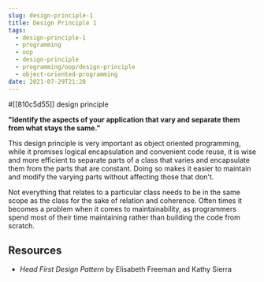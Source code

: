 ```yaml
---
slug: design-principle-1
title: Design Principle 1
tags:
  - design-principle-1
  - programming
  - oop
  - design-principle
  - programming/oop/design-principle
  - object-oriented-programming
date: 2021-07-29T21:28
---
```



#[[810c5d55]] design principle

**"Identify the aspects of your application that vary and separate them from
what stays the same."**

This design principle is very important as object oriented programming, while it
promises logical encapsulation and convenient code reuse, it is wise and more
efficient to separate parts of a class that varies and encapsulate them from the
parts that are constant. Doing so makes it easier to maintain and modify the
varying parts without affecting those that don't.

Not everything that relates to a particular class needs to be in the same scope
as the class for the sake of relation and coherence. Often times it becomes
a problem when it comes to maintainability, as programmers spend most of their
time maintaining rather than building the code from scratch.

## Resources

- _Head First Design Pattern_ by Elisabeth Freeman and Kathy Sierra


